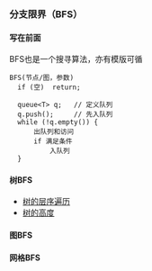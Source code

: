 ### 分支限界（BFS）

#### 写在前面

BFS也是一个搜寻算法，亦有模版可循

```
BFS(节点/图，参数)
  if (空)  return;
  
  queue<T> q;   // 定义队列
  q.push();     // 先入队列
  while (!q.empty()) {
      出队列和访问
      if 满足条件
          入队列
  }
```

#### 树BFS

- [树的层序遍历](./tree_bfs.cpp)
- [树的高度](./tree_bfs.cpp)

#### 图BFS

#### 网格BFS
